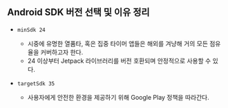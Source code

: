 ## Android SDK 버전 선택 및 이유 정리

- `minSdk 24`
    - 시중에 유명한 열품타, 혹은 집중 타이머 앱들은 해외를 겨냥해 거의 모든 점유율을 커버하고자 한다.
    - 24 이상부터 Jetpack 라이브러리를 버전 호환되며 안정적으로 사용할 수 있다.
 
- `targetSdk 35`
    - 사용자에게 안전한 환경을 제공하기 위해 Google Play 정책을 따라간다.

